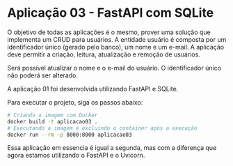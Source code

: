 # Aplicação 03 - FastAPI com SQLite

O objetivo de todas as aplicações é o mesmo, prover uma solução que implementa um CRUD para usuários. A entidade usuário é composta por um identificador único (gerado pelo banco), um nome e um e-mail. A aplicação deve permitir a criação, leitura, atualização e remoção de usuários.

Será possível atualizar o nome e o e-mail do usuário. O identificador único não poderá ser alterado.

A aplicação 01 foi desenvolvida utilizando FastAPI e SQLite.

Para executar o projeto, siga os passos abaixo:

```bash
# Criando a imagem com Docker
docker build -t aplicacao03 .
# Executando a imagem e excluindo o container após a execução
docker run --rm -p 8000:8000 aplicacao03
```

Essa aplicação em essencia é igual a segunda, mas com a diferença que agora estamos utilizando o FastAPI e o Uvicorn.